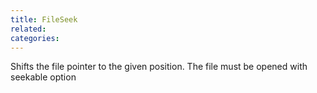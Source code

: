 ```yaml
---
title: FileSeek
related:
categories:
---
```


Shifts the file pointer to the given position. The file must be opened with seekable option